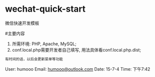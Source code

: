 # wechat-quick-start
微信快速开发模板

#主要内容
1. 所需环境: PHP, Apache, MySQL;
2. conf.local.php需要开发者自己填写, 用法具体看conf.local.php.dist;

```bash
有时间的话，以后会更新菜单等功能
```

User: humooo
Email: humooo@outlook.com
Date: 15-7-4
Time: 下午7:42